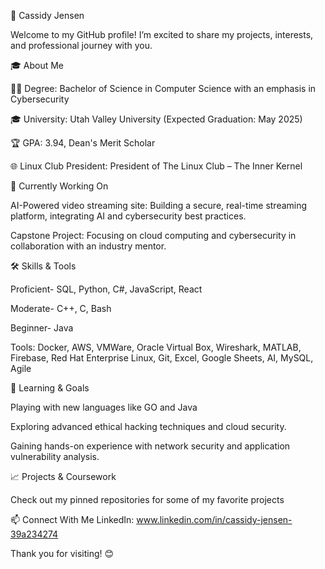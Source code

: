 🌱 Cassidy Jensen

Welcome to my GitHub profile! I’m excited to share my projects, interests, and professional journey with you.

🎓 About Me

👨‍🎓 Degree: Bachelor of Science in Computer Science with an emphasis in Cybersecurity

🎓 University: Utah Valley University (Expected Graduation: May 2025)

🏆 GPA: 3.94, Dean's Merit Scholar

🌐 Linux Club President: President of The Linux Club – The Inner Kernel

💼 Currently Working On

AI-Powered video streaming site: Building a secure, real-time streaming platform, integrating AI and cybersecurity best practices.

Capstone Project: Focusing on cloud computing and cybersecurity in collaboration with an industry mentor.

🛠️ Skills & Tools

Proficient- SQL, Python, C#, JavaScript, React

Moderate- C++, C, Bash

Beginner- Java

Tools: Docker, AWS, VMWare, Oracle Virtual Box, Wireshark, MATLAB, Firebase, Red Hat Enterprise Linux, Git, Excel, Google Sheets, AI, MySQL, Agile


🌱 Learning & Goals

Playing with new languages like GO and Java

Exploring advanced ethical hacking techniques and cloud security.

Gaining hands-on experience with network security and application vulnerability analysis.

📈 Projects & Coursework

Check out my pinned repositories for some of my favorite projects

📫 Connect With Me
LinkedIn: www.linkedin.com/in/cassidy-jensen-39a234274

Thank you for visiting! 😊

